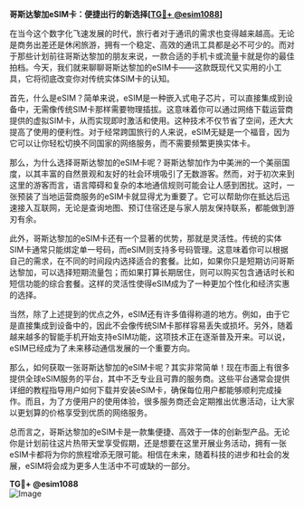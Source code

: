 **哥斯达黎加eSIM卡：便捷出行的新选择[[TG💪+ @esim1088](https://t.me/s/esim1088)]**

在当今这个数字化飞速发展的时代，旅行者对于通讯的需求也变得越来越高。无论是商务出差还是休闲旅游，拥有一个稳定、高效的通讯工具都是必不可少的。而对于那些计划前往哥斯达黎加的朋友来说，一款合适的手机卡或流量卡就是你的最佳拍档。今天，我们就来聊聊哥斯达黎加的eSIM卡——这款既现代又实用的小工具，它将彻底改变你对传统实体SIM卡的认知。

首先，什么是eSIM？简单来说，eSIM是一种嵌入式电子芯片，可以直接集成到设备中，无需像传统SIM卡那样需要物理插拔。这意味着你可以通过网络下载运营商提供的虚拟SIM卡，从而实现即时激活和使用。这种技术不仅节省了空间，还大大提高了使用的便利性。对于经常跨国旅行的人来说，eSIM无疑是一个福音，因为它可以让你轻松切换不同国家的网络服务，而不需要频繁更换实体卡。

那么，为什么选择哥斯达黎加的eSIM卡呢？哥斯达黎加作为中美洲的一个美丽国度，以其丰富的自然景观和友好的社会环境吸引了无数游客。然而，对于初次来到这里的游客而言，语言障碍和复杂的本地通信规则可能会让人感到困扰。这时，一张预装了当地运营商服务的eSIM卡就显得尤为重要了。它可以帮助你在抵达后迅速接入互联网，无论是查询地图、预订住宿还是与家人朋友保持联系，都能做到游刃有余。

此外，哥斯达黎加的eSIM卡还有一个显著的优势，那就是灵活性。传统的实体SIM卡通常只能绑定单一号码，而eSIM则支持多号码管理。这意味着你可以根据自己的需求，在不同的时间段内选择适合的套餐。比如，如果你只是短期访问哥斯达黎加，可以选择短期流量包；而如果打算长期居住，则可以购买包含通话时长和短信功能的综合套餐。这样的灵活性使得eSIM成为了一种更加个性化和经济实惠的选择。

当然，除了上述提到的优点之外，eSIM还有许多值得称道的地方。例如，由于它是直接集成到设备中的，因此不会像传统SIM卡那样容易丢失或损坏。另外，随着越来越多的智能手机开始支持eSIM功能，这项技术正在逐渐普及开来。可以说，eSIM已经成为了未来移动通信发展的一个重要方向。

那么，如何获取一张哥斯达黎加的eSIM卡呢？其实非常简单！现在市面上有很多提供全球eSIM服务的平台，其中不乏专业且可靠的服务商。这些平台通常会提供详细的教程指导用户如何下载并安装eSIM卡，确保每位用户都能够顺利完成操作。而且，为了方便用户的使用体验，很多服务商还会定期推出优惠活动，让大家以更划算的价格享受到优质的网络服务。

总而言之，哥斯达黎加的eSIM卡是一款集便捷、高效于一体的创新型产品。无论你是计划前往这片热带天堂享受假期，还是想要在这里开展业务活动，拥有一张eSIM卡都将为你的旅程增添无限可能。相信在未来，随着科技的进步和社会的发展，eSIM将会成为更多人生活中不可或缺的一部分。

**TG💪+ @esim1088**  
![Image](https://i.postimg.cc/4NQfJmqS/Snipaste-2025-05-13-00-14-12.png)
